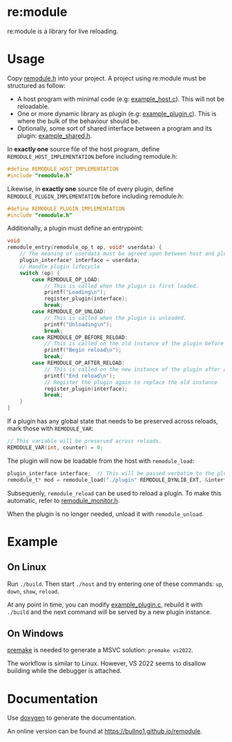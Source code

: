 # re:module

re:module is a library for live reloading.

# Usage

Copy [remodule.h](remodule.h) into your project.
A project using re:module must be structured as follow:

* A host program with minimal code (e.g: [example_host.c](example_host.c)).
  This will not be reloadable.
* One or more dynamic library as plugin (e.g: [example_plugin.c](example_plugin.c)).
  This is where the bulk of the behaviour should be.
* Optionally, some sort of shared interface between a program and its plugin: [example_shared.h](example_shared.h).

In **exactly one** source file of the host program, define `REMODULE_HOST_IMPLEMENTATION` before including remodule.h:

```c
#define REMODULE_HOST_IMPLEMENTATION
#include "remodule.h"
```

Likewise, in **exactly one** source file of every plugin, define `REMODULE_PLUGIN_IMPLEMENTATION` before including remodule.h:

```c
#define REMODULE_PLUGIN_IMPLEMENTATION
#include "remodule.h"
```

Additionally, a plugin must define an entrypoint:

```c
void
remodule_entry(remodule_op_t op, void* userdata) {
    // The meaning of userdata must be agreed upon between host and plugin
    plugin_interface* interface = userdata;
    // Handle plugin lifecycle
    switch (op) {
        case REMODULE_OP_LOAD:
            // This is called when the plugin is first loaded.
            printf("Loading\n");
            register_plugin(interface);
            break;
        case REMODULE_OP_UNLOAD:
            // This is called when the plugin is unloaded.
            printf("Unloading\n");
            break;
        case REMODULE_OP_BEFORE_RELOAD:
            // This is called on the old instance of the plugin before a reload
            printf("Begin reload\n");
            break;
        case REMODULE_OP_AFTER_RELOAD:
            // This is called on the new instance of the plugin after a reload
            printf("End reload\n");
            // Register the plugin again to replace the old instance
            register_plugin(interface);
            break;
    }
}
```

If a plugin has any global state that needs to be preserved across reloads, mark those with `REMODULE_VAR`:

```c
// This variable will be preserved across reloads.
REMODULE_VAR(int, counter) = 0;
```

The plugin will now be loadable from the host with `remodule_load`:

```c
plugin_interface interface;  // This will be passed verbatim to the plugin
remodule_t* mod = remodule_load("./plugin" REMODULE_DYNLIB_EXT, &interface);
```

Subsequenly, `remodule_reload` can be used to reload a plugin.
To make this automatic, refer to [remodule_monitor.h](remodule_monitor.h).

When the plugin is no longer needed, unload it with `remodule_unload`.

# Example
## On Linux

Run `./build`.
Then start `./host` and try entering one of these commands: `up`, `down`, `show`, `reload`.

At any point in time, you can modify [example_plugin.c](example_plugin.c), rebuild it with `./build` and the next command will be served by a new plugin instance.

## On Windows

[premake](https://premake.github.io/) is needed to generate a MSVC solution: `premake vs2022`.

The workflow is similar to Linux.
However, VS 2022 seems to disallow building while the debugger is attached.

# Documentation

Use [doxygen](https://doxygen.nl) to generate the documentation.

An online version can be found at https://bullno1.github.io/remodule.
